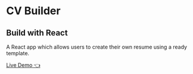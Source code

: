# CV Builder
## Build with React

A React app which allows users to create their own resume using a ready template.

[Live Demo 👈](https://tonnykh.github.io/cv-application/)